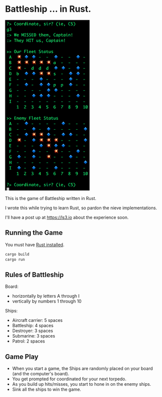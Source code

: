 # Battleship ... in Rust.

![Game Screenshot](misc/screenshot.png)

This is the game of Battleship written in Rust.

I wrote this while trying to learn Rust, so pardon the nieve implementations.

I'll have a post up at https://ls3.io about the experience soon.

## Running the Game

You must have [Rust installed](https://www.rust-lang.org/en-US/install.html).

```bash
cargo build
cargo run
```

## Rules of Battleship

Board:

- horizontally by letters A through I
- vertically by numbers 1 through 10

Ships:

- Aircraft carrier: 5 spaces
- Battleship: 4 spaces
- Destroyer: 3 spaces
- Submarine: 3 spaces
- Patrol: 2 spaces

## Game Play

- When you start a game, the Ships are randomly placed on your board (and the computer's board).
- You get prompted for coordinated for your next torpedo.
- As you build up hits/misses, you start to hone in on the enemy ships.
- Sink all the ships to win the game.
